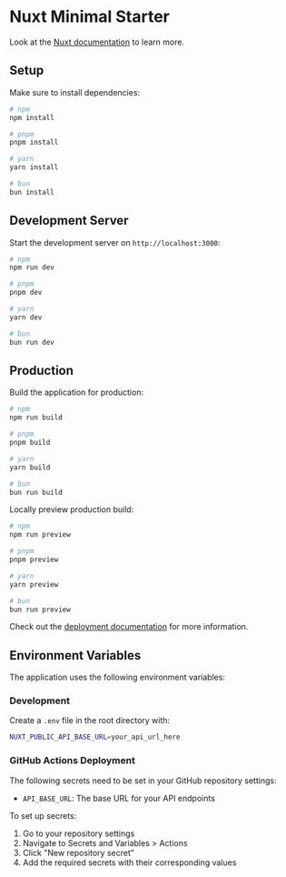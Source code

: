 # Nuxt Minimal Starter

Look at the [Nuxt documentation](https://nuxt.com/docs/getting-started/introduction) to learn more.

## Setup

Make sure to install dependencies:

```bash
# npm
npm install

# pnpm
pnpm install

# yarn
yarn install

# bun
bun install
```

## Development Server

Start the development server on `http://localhost:3000`:

```bash
# npm
npm run dev

# pnpm
pnpm dev

# yarn
yarn dev

# bun
bun run dev
```

## Production

Build the application for production:

```bash
# npm
npm run build

# pnpm
pnpm build

# yarn
yarn build

# bun
bun run build
```

Locally preview production build:

```bash
# npm
npm run preview

# pnpm
pnpm preview

# yarn
yarn preview

# bun
bun run preview
```

Check out the [deployment documentation](https://nuxt.com/docs/getting-started/deployment) for more information.

## Environment Variables

The application uses the following environment variables:

### Development
Create a `.env` file in the root directory with:

```bash
NUXT_PUBLIC_API_BASE_URL=your_api_url_here
```

### GitHub Actions Deployment
The following secrets need to be set in your GitHub repository settings:

- `API_BASE_URL`: The base URL for your API endpoints

To set up secrets:
1. Go to your repository settings
2. Navigate to Secrets and Variables > Actions
3. Click "New repository secret"
4. Add the required secrets with their corresponding values
